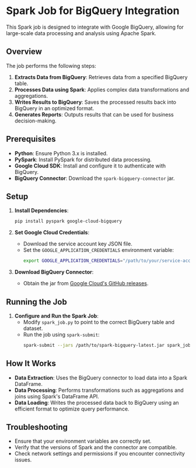 
# Spark Job for BigQuery Integration

This Spark job is designed to integrate with Google BigQuery, allowing for large-scale data processing and analysis using Apache Spark.

## Overview

The job performs the following steps:
1. **Extracts Data from BigQuery**: Retrieves data from a specified BigQuery table.
2. **Processes Data using Spark**: Applies complex data transformations and aggregations.
3. **Writes Results to BigQuery**: Saves the processed results back into BigQuery in an optimized format.
4. **Generates Reports**: Outputs results that can be used for business decision-making.

## Prerequisites

- **Python**: Ensure Python 3.x is installed.
- **PySpark**: Install PySpark for distributed data processing.
- **Google Cloud SDK**: Install and configure it to authenticate with BigQuery.
- **BigQuery Connector**: Download the `spark-bigquery-connector` jar.

## Setup

1. **Install Dependencies**:
   ```bash
   pip install pyspark google-cloud-bigquery
   ```

2. **Set Google Cloud Credentials**:
   - Download the service account key JSON file.
   - Set the `GOOGLE_APPLICATION_CREDENTIALS` environment variable:
     ```bash
     export GOOGLE_APPLICATION_CREDENTIALS="/path/to/your/service-account-file.json"
     ```

3. **Download BigQuery Connector**:
   - Obtain the jar from [Google Cloud's GitHub releases](https://github.com/GoogleCloudDataproc/spark-bigquery-connector/releases).

## Running the Job

1. **Configure and Run the Spark Job**:
   - Modify `spark_job.py` to point to the correct BigQuery table and dataset.
   - Run the job using `spark-submit`:
     ```bash
     spark-submit --jars /path/to/spark-bigquery-latest.jar spark_job.py
     ```

## How It Works

- **Data Extraction**: Uses the BigQuery connector to load data into a Spark DataFrame.
- **Data Processing**: Performs transformations such as aggregations and joins using Spark's DataFrame API.
- **Data Loading**: Writes the processed data back to BigQuery using an efficient format to optimize query performance.

## Troubleshooting

- Ensure that your environment variables are correctly set.
- Verify that the versions of Spark and the connector are compatible.
- Check network settings and permissions if you encounter connectivity issues.

